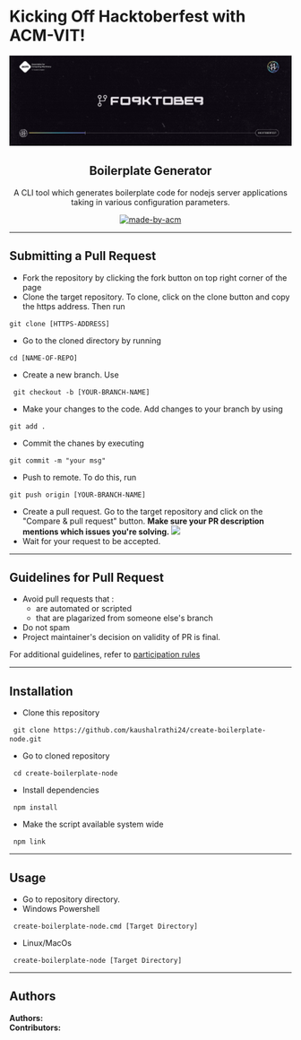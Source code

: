 <h1 align="cente"r>Kicking Off Hacktoberfest with ACM-VIT!</h1>
<p align="center">
<img src="https://github.com/ACM-VIT/.github/raw/master/profile/Forktober2022.png">
</p>

<h2 align="center"> Boilerplate Generator </h2>

<p align="center"> 
A CLI tool which generates boilerplate code for nodejs server applications taking in various configuration parameters.
</p>

<p align="center">
  <a href="https://acmvit.in/" target="_blank">
    <img alt="made-by-acm" src="https://img.shields.io/badge/MADE%20BY-ACM%20VIT-blue?style=for-the-badge" />
  </a>
    <!-- Uncomment the below line to add the license badge. Make sure the right license badge is reflected. -->
    <!-- <img alt="license" src="https://img.shields.io/badge/License-MIT-green.svg?style=for-the-badge" /> -->
    <!-- forks/stars/tech stack in the form of badges from https://shields.io/ -->
</p>

---
## Submitting a Pull Request

 * Fork the repository by clicking the fork button on top right corner of the page
 * Clone the target repository. To clone, click on the clone button and copy the https address. Then run 
 <pre><code>git clone [HTTPS-ADDRESS]</code></pre>
* Go to the cloned directory by running 
<pre><code>cd [NAME-OF-REPO]</code></pre>
* Create a new branch. Use 
<pre><code> git checkout -b [YOUR-BRANCH-NAME]</code></pre>
* Make your changes to the code. Add changes to your branch by using 
<pre><code>git add .</code></pre>
* Commit the chanes by executing
<pre><code>git commit -m "your msg"</code></pre>
* Push to remote. To do this, run 
<pre><code>git push origin [YOUR-BRANCH-NAME]</code></pre>
* Create a pull request. Go to the target repository and click on the "Compare & pull request" button. **Make sure your PR description mentions which issues you're solving.**
<img src="https://drive.google.com/u/1/uc?id=1f9JKAR-kRvCRGxIs_SAvegaYDPx53T9G&export=download"></img>
* Wait for your request to be accepted. 

---
## Guidelines for Pull Request

<!-- general guidelines here -->
  * Avoid pull requests that :
      * are automated or scripted
      * that are plagarized from someone else's branch
  * Do not spam
  * Project maintainer's decision on validity of PR is final.

  For additional guidelines, refer to [participation rules](https://hacktoberfest.digitalocean.com/details#rules)

---

## Installation
 * Clone this repository
 <pre><code> git clone https://github.com/kaushalrathi24/create-boilerplate-node.git</code></pre>
 * Go to cloned repository
 <pre><code> cd create-boilerplate-node</code></pre>
 * Install dependencies
 <pre><code> npm install</code></pre>
 * Make the script available system wide
 <pre><code> npm link</code></pre>

---
## Usage
 * Go to repository directory.
 * Windows Powershell
 <pre><code> create-boilerplate-node.cmd [Target Directory]</code></pre>

 * Linux/MacOs
 <pre><code> create-boilerplate-node [Target Directory]</code></pre>

---
## Authors

**Authors:** <!-- [author1's name](link to their github profile), [author2's name](link to their github profile) .. -->  
**Contributors:** <!-- Generate contributors list using this link - https://contributors-img.web.app/preview -->

